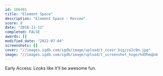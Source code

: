 ```yaml
---
id: 106401
title: "Element Space"
description: "Element Space - Review"
score: 8
date: "2018-11-11"
completed: FALSE
awards: []
modified_date: "2022-07-04"
screenshots: []
cover: "//images.igdb.com/igdb/image/upload/t_cover_big/co2c9m.jpg"
image: "//images.igdb.com/igdb/image/upload/t_screenshot_huge/hd9hmqb4m5njkrbickk9.jpg"
---
```

Early Access: Looks like it'll be awesome fun.
